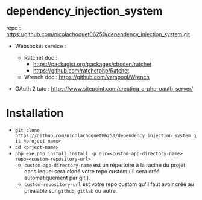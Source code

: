 # dependency_injection_system
repo : https://github.com/nicolachoquet06250/dependency_injection_system.git
 - Websocket service :
     - Ratchet doc : 
       - https://packagist.org/packages/cboden/ratchet
       - https://github.com/ratchetphp/Ratchet
     - Wrench doc : https://github.com/varspool/Wrench
     
 - OAuth 2 tuto : https://www.sitepoint.com/creating-a-php-oauth-server/
 
# Installation

- ``git clone https://github.com/nicolachoquet06250/dependency_injection_system.git <project-name>``
- ``cd <prject-name>``
- ``php exe.php install:install -p dir=<custom-app-directory-name> repo=<custom-repository-url>``
    - ``custom-app-directory-name`` est un répertoire à la racine du projet dans lequel sera cloné 
    votre repo custom ( il sera créé automatiquement par git ).
    - ``custom-repository-url`` est votre repo custom qu'il faut avoir créé au préalable sur ``github``, ``gitlab`` ou autre.